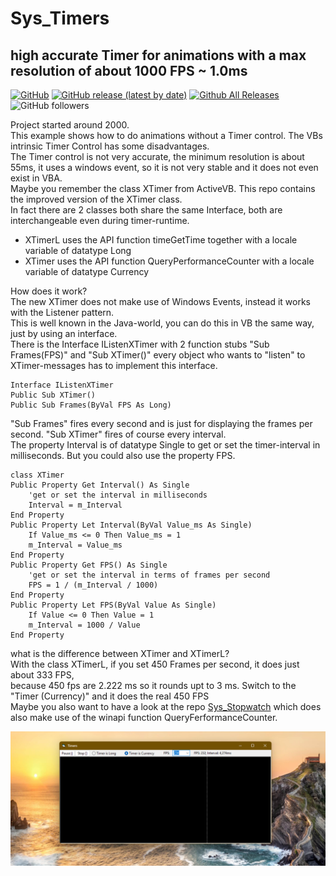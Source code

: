# Sys_Timers  
## high accurate Timer for animations with a max resolution of about 1000 FPS ~ 1.0ms  
  
[![GitHub](https://img.shields.io/github/license/OlimilO1402/Sys_Timers?style=plastic)](https://github.com/OlimilO1402/Sys_Timers/blob/master/LICENSE) 
[![GitHub release (latest by date)](https://img.shields.io/github/v/release/OlimilO1402/Sys_Timers?style=plastic)](https://github.com/OlimilO1402/Sys_Timers/releases/latest)
[![Github All Releases](https://img.shields.io/github/downloads/OlimilO1402/Sys_Timers/total.svg)](https://github.com/OlimilO1402/Sys_Timers/releases/download/v2025.4.9/Timers_v2025.4.9.zip)
![GitHub followers](https://img.shields.io/github/followers/OlimilO1402?style=social)


Project started around 2000.  
This example shows how to do animations without a Timer control. The VBs intrinsic Timer Control has some disadvantages.  
The Timer control is not very accurate, the minimum resolution is about 55ms, it uses a windows event, so it is not very stable and it does not even exist in VBA.  
Maybe you remember the class XTimer from ActiveVB. This repo contains the improved version of the XTimer class.   
In fact there are 2 classes both share the same Interface, both are interchangeable even during timer-runtime.   
* XTimerL uses the API function timeGetTime together with a locale variable of datatype Long  
* XTimer  uses the API function QueryPerformanceCounter with a locale variable of datatype Currency  
    
How does it work?    
The new XTimer does not make use of Windows Events, instead it works with the Listener pattern.  
This is well known in the Java-world, you can do this in VB the same way, just by using an interface.  
There is the Interface IListenXTimer with 2 function stubs "Sub Frames(FPS)" and "Sub XTimer()" every object who wants to "listen" to XTimer-messages has to implement this interface.  
```vba
Interface IListenXTimer
Public Sub XTimer()
Public Sub Frames(ByVal FPS As Long)
```

"Sub Frames" fires every second and is just for displaying the frames per second. "Sub XTimer" fires of course every interval.  
The property Interval is of datatype Single to get or set the timer-interval in milliseconds. But you could also use the property FPS.
```vba
class XTimer
Public Property Get Interval() As Single
    'get or set the interval in milliseconds
    Interval = m_Interval
End Property
Public Property Let Interval(ByVal Value_ms As Single)
    If Value_ms <= 0 Then Value_ms = 1
    m_Interval = Value_ms
End Property
Public Property Get FPS() As Single
    'get or set the interval in terms of frames per second
    FPS = 1 / (m_Interval / 1000)
End Property
Public Property Let FPS(ByVal Value As Single)
    If Value <= 0 Then Value = 1
    m_Interval = 1000 / Value
End Property
```
what is the difference between XTimer and XTimerL?  
With the class XTimerL, if you set 450 Frames per second, it does just about 333 FPS,   
because 450 fps are 2.222 ms so it rounds upt to 3 ms. Switch to the "Timer (Currency)" and it does the real 450 FPS  
Maybe you also want to have a look at the repo [Sys_Stopwatch](https://github.com/OlimilO1402/Sys_StopWatch) which does also make use of the winapi function QueryFerformanceCounter.  

![Timers Image](Resources/Timers.png "Timers Image")